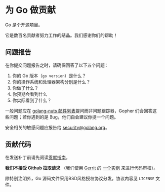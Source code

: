 # 为 Go 做贡献

<!--
# Contributing to Go

Go is an open source project.

It is the work of hundreds of contributors. We appreciate your help!
-->

Go 是个开源项目。

它是数百名贡献者努力工作的结晶。我们感谢你们的帮助！

<!--
## Filing issues

When filing an issue, make sure to answer these five questions:

1. What version of Go are you using (`go version`)?
2. What operating system and processor architecture are you using?
3. What did you do?
4. What did you expect to see?
5. What did you see instead?

General questions should go to the [golang-nuts mailing list](https://groups.google.com/group/golang-nuts) instead of the issue tracker.
The gophers there will answer or ask you to file an issue if you've tripped over a bug.

Sensitive security-related issues should be reported to [security@golang.org](mailto:security@golang.org).
-->

## 问题报告

在你提交问题报告之时，请确保回答了以下五个问题：

1. 你的 Go 版本（`go version`）是什么？
2. 你的操作系统和处理器架构分别是什么？
3. 你做了什么？
4. 你预期会看到什么
5. 你实际看到了什么？

一般问题应在 [golang-nuts 邮件列表](https://groups.google.com/group/golang-nuts)提问而非问题跟踪器，Gopher 们会回答这些问题；若你遇到的是 Bug，他们自会建议你提一个问题。

安全相关的敏感问题应报告给 [security@golang.org](mailto:security@golang.org)。

<!--
## Contributing code

Please read the [Contribution Guidelines](https://golang.org/doc/contribute.html)
before sending patches.

**We do not accept GitHub pull requests**
(we use [an instance](https://go-review.googlesource.com/) of the
[Gerrit](https://www.gerritcodereview.com/) code review system instead).

Unless otherwise noted, the Go source files are distributed under
the BSD-style license found in the LICENSE file.
-->

## 贡献代码

在发送补丁前请先阅读[贡献指南](https://golang.org/doc/contribute.html)。

**我们不接受 Github 拉取请求**
（我们使用 [Gerrit](https://code.google.com/p/gerrit/) 的
[一个实例](https://go-review.googlesource.com/) 来进行代码审校）。

除特别注明外，Go 源码文件采用BSD风格授权协议分发。协议内容见 `LICENSE` 文件。
